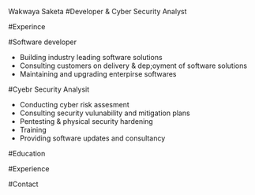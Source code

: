 Wakwaya Saketa 
#Developer & Cyber Security Analyst 

#Experince   

#Software developer 
  - Building industry leading software solutions
  - Consulting customers on delivery & dep;oyment of software solutions
  - Maintaining and upgrading enterpirse softwares    
  
#Cyebr Security Analysit 
  - Conducting cyber risk assesment
  - Consulting security vulunability and mitigation plans
  - Pentesting & physical security hardening
  - Training
  - Providing software updates and consultancy

#Education 


#Experience  


#Contact 
